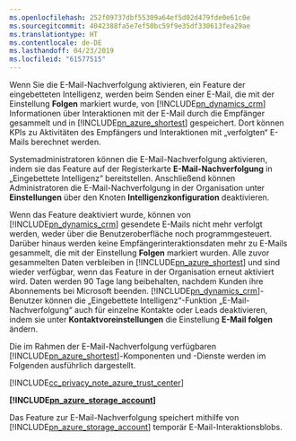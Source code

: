 ```yaml
---
ms.openlocfilehash: 252f09737dbf55309a64ef5d02d479fde0e61c0e
ms.sourcegitcommit: 4042388fa5e7ef50bc59f9e35df330613fea29ae
ms.translationtype: HT
ms.contentlocale: de-DE
ms.lasthandoff: 04/23/2019
ms.locfileid: "61577515"
---
```

Wenn Sie die E-Mail-Nachverfolgung aktivieren, ein Feature der eingebetteten Intelligenz, werden beim Senden einer E-Mail, die mit der Einstellung **Folgen** markiert wurde, von [!INCLUDE[pn_dynamics_crm](pn-dynamics-crm.md)] Informationen über Interaktionen mit der E-Mail durch die Empfänger gesammelt und in [!INCLUDE[pn_azure_shortest](pn-azure-shortest.md)] gespeichert. Dort können KPIs zu Aktivitäten des Empfängers und Interaktionen mit „verfolgten“ E-Mails berechnet werden.  
  
 Systemadministratoren können die E-Mail-Nachverfolgung aktivieren, indem sie das Feature auf der Registerkarte **E-Mail-Nachverfolgung** in „Eingebettete Intelligenz“ bereitstellen. Anschließend können Administratoren die E-Mail-Nachverfolgung in der Organisation unter **Einstellungen** über den Knoten **Intelligenzkonfiguration** deaktivieren.  
  
 Wenn das Feature deaktiviert wurde, können von [!INCLUDE[pn_dynamics_crm](pn-dynamics-crm.md)] gesendete E-Mails nicht mehr verfolgt werden, weder über die Benutzeroberfläche noch programmgesteuert. Darüber hinaus werden keine Empfängerinteraktionsdaten mehr zu E-Mails gesammelt, die mit der Einstellung **Folgen** markiert wurden. Alle zuvor gesammelten Daten verbleiben in [!INCLUDE[pn_azure_shortest](pn-azure-shortest.md)] und sind wieder verfügbar, wenn das Feature in der Organisation erneut aktiviert wird. Daten werden 90 Tage lang beibehalten, nachdem Kunden ihre Abonnements bei Microsoft beenden. [!INCLUDE[pn_dynamics_crm](pn-dynamics-crm.md)]-Benutzer können die „Eingebettete Intelligenz“-Funktion „E-Mail-Nachverfolgung“ auch für einzelne Kontakte oder Leads deaktivieren, indem sie unter **Kontaktvoreinstellungen** die Einstellung **E-Mail folgen** ändern.  
  
 Die im Rahmen der E-Mail-Nachverfolgung verfügbaren [!INCLUDE[pn_azure_shortest](pn-azure-shortest.md)]-Komponenten und -Dienste werden im Folgenden ausführlich dargestellt.  
  
 [!INCLUDE[cc_privacy_note_azure_trust_center](cc-privacy-note-azure-trust-center.md)]  
  
 **[!INCLUDE[pn_azure_storage_account](pn-azure-storage-account.md)]**  
  
 Das Feature zur E-Mail-Nachverfolgung speichert mithilfe von [!INCLUDE[pn_azure_storage_account](pn-azure-storage-account.md)] temporär E-Mail-Interaktionsblobs.